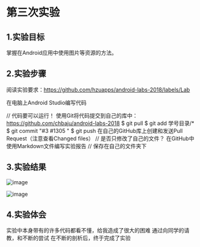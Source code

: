 # 第三次实验

## 1.实验目标
掌握在Android应用中使用图片等资源的方法。

## 2.实验步骤
阅读实验要求：https://github.com/hzuapps/android-labs-2018/labels/Lab
 
在电脑上Android Studio编写代码
 
// 代码要可以运行！
使用Git将代码提交到自己的库中：https://github.com/chbaju/android-labs-2018
$ git pull
$ git add 学号目录/*
$ git commit "#3 #1305 "
$ git push
在自己的GitHub库上创建和发送Pull Request（注意查看Changed files）
// 是否只修改了自己的文件？
在GitHub中使用Markdown文件编写实验报告
// 保存在自己的文件夹下

## 3.实验结果

![image](https://github.com/liaohuajjj/android-labs-2018/blob/master/soft1614080902233/tupian3.1.png)

![image](https://github.com/liaohuajjj/android-labs-2018/blob/master/soft1614080902233/tupian3.2.png)

## 4.实验体会
实验中本身带有的许多代码都看不懂，给我造成了很大的困难
通过向同学的请教，和不断的尝试
在不断的剖析后，终于完成了实验
